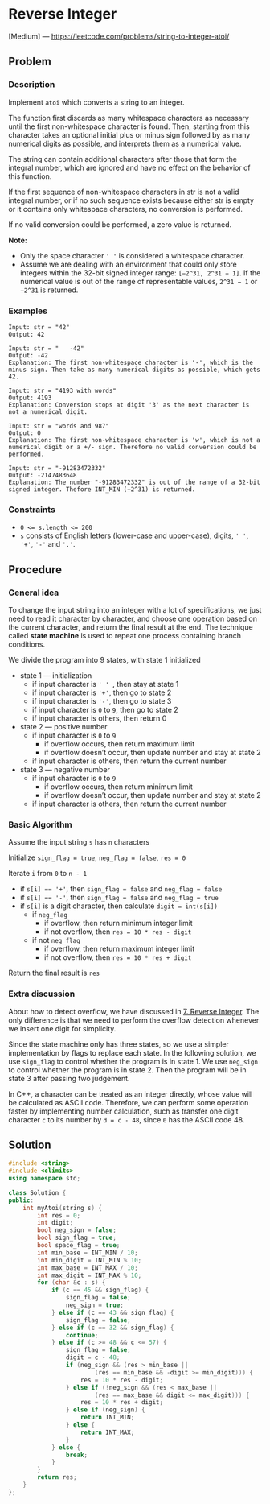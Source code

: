 # Reverse Integer

[Medium] — https://leetcode.com/problems/string-to-integer-atoi/

## Problem

### Description

Implement `atoi` which converts a string to an integer.

The function first discards as many whitespace characters as necessary until the first non-whitespace character is found. Then, starting from this character takes an optional initial plus or minus sign followed by as many numerical digits as possible, and interprets them as a numerical value.

The string can contain additional characters after those that form the integral number, which are ignored and have no effect on the behavior of this function.

If the first sequence of non-whitespace characters in str is not a valid integral number, or if no such sequence exists because either str is empty or it contains only whitespace characters, no conversion is performed.

If no valid conversion could be performed, a zero value is returned.

**Note:**

- Only the space character `' '` is considered a whitespace character.
- Assume we are dealing with an environment that could only store integers within the 32-bit signed integer range: `[−2^31, 2^31 − 1]`. If the numerical value is out of the range of representable values, `2^31 − 1` or `−2^31` is returned.

### Examples

```
Input: str = "42"
Output: 42
```

```
Input: str = "   -42"
Output: -42
Explanation: The first non-whitespace character is '-', which is the minus sign. Then take as many numerical digits as possible, which gets 42.
```

```
Input: str = "4193 with words"
Output: 4193
Explanation: Conversion stops at digit '3' as the next character is not a numerical digit.
```

```
Input: str = "words and 987"
Output: 0
Explanation: The first non-whitespace character is 'w', which is not a numerical digit or a +/- sign. Therefore no valid conversion could be performed.
```

```
Input: str = "-91283472332"
Output: -2147483648
Explanation: The number "-91283472332" is out of the range of a 32-bit signed integer. Thefore INT_MIN (−2^31) is returned.
```

### Constraints

- `0 <= s.length <= 200`
- `s` consists of English letters (lower-case and upper-case), digits, `' '`, `'+'`, `'-'` and `'.'`.

## Procedure

### General idea

To change the input string into an integer with a lot of specifications, we just need to read it character by character, and choose one operation based on the current character, and return the final result at the end. The technique called **state machine** is used to repeat one process containing branch conditions.

We divide the program into 9 states, with state 1 initialized

- state 1 — initialization
    - if input character is `' ' `, then stay at state 1
    - if input character is `'+'`, then go to state 2
    - if input character is `'-'`, then go to state 3
    - if input character is `0` to `9`, then go to state 2
    - if input character is others, then return 0
- state 2 — positive number
    - if input character is `0` to `9`
        - if overflow occurs, then return maximum limit
        - if overflow doesn’t occur, then update number and stay at state 2
    - if input character is others, then return the current number
- state 3 — negative number
    - if input character is `0` to `9`
        - if overflow occurs, then return minimum limit
        - if overflow doesn’t occur, then update number and stay at state 2
    - if input character is others, then return the current number

### Basic Algorithm

Assume the input string `s` has `n` characters

Initialize `sign_flag = true`, `neg_flag = false`, `res = 0`

Iterate `i` from `0` to `n - 1`

- if `s[i] == '+'`, then `sign_flag = false` and `neg_flag = false`
- if `s[i] == '-'`, then `sign_flag = false` and `neg_flag = true`
- if `s[i]` is a digit character, then calculate `digit = int(s[i])`
    - if `neg_flag`
        - if overflow, then return minimum integer limit
        - if not overflow, then `res = 10 * res - digit`
    - if not `neg_flag`
        - if overflow, then return maximum integer limit
        - if not overflow, then `res = 10 * res + digit`

Return the final result is `res`

### Extra discussion

About how to detect overflow, we have discussed in [7. Reverse Integer](../0007_Reverse_Integer/0007_Solution.md). The only difference is that we need to perform the overflow detection whenever we insert one digit for simplicity.

Since the state machine only has three states, so we use a simpler implementation by flags to replace each state. In the following solution, we use `sign_flag` to control whether the program is in state 1. We use `neg_sign` to control whether the program is in state 2. Then the program will be in state 3 after passing two judgement.

In C++, a character can be treated as an integer directly, whose value will be calculated as ASCII code. Therefore, we can perform some operation faster by implementing number calculation, such as transfer one digit character `c` to its number by `d = c - 48`, since `0` has the ASCII code 48.

## Solution

```c++
#include <string>
#include <climits>
using namespace std;

class Solution {
public:
    int myAtoi(string s) {
        int res = 0;
        int digit;
        bool neg_sign = false;
        bool sign_flag = true;
        bool space_flag = true;
        int min_base = INT_MIN / 10;
        int min_digit = INT_MIN % 10;
        int max_base = INT_MAX / 10;
        int max_digit = INT_MAX % 10;
        for (char &c : s) {
            if (c == 45 && sign_flag) {
                sign_flag = false;
                neg_sign = true;
            } else if (c == 43 && sign_flag) {
                sign_flag = false;
            } else if (c == 32 && sign_flag) {
                continue;
            } else if (c >= 48 && c <= 57) {
                sign_flag = false;
                digit = c - 48;
                if (neg_sign && (res > min_base ||
                        (res == min_base && -digit >= min_digit))) {
                    res = 10 * res - digit;
                } else if (!neg_sign && (res < max_base ||
                        (res == max_base && digit <= max_digit))) {
                    res = 10 * res + digit;
                } else if (neg_sign) {
                    return INT_MIN;
                } else {
                    return INT_MAX;
                }
            } else {
                break;
            }
        }
        return res;
    }
};
```

